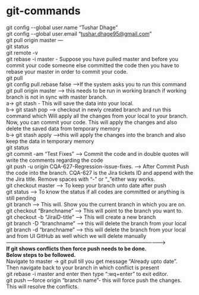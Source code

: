 # git-commands
 git config --global user.name “Tushar Dhage”</br>
 git config --global user.email “tushar.dhage95@gmail.com”</br>
 git pull origin master —</br>
 git status</br>
 git remote -v</br>
 git rebase -i master - Suppose you have pulled master and before you commit your code someone else committed the code then you have to rebase your master in order to commit your code.</br>
 git pull</br>
 git config pull.rebase false —>If the system asks you to run this command</br>
 git pull origin master —> this needs to be run in working branch if working branch is not in sync with master branch.</br>
 a-> git stash - This will save the data into your local.</br>
 b-> git stash pop —> checkout in newly created branch and run this command which Will apply all the changes from your local to your branch. Now, you can commit your code. This will apply the changes and also delete the saved data from temporary memory</br>
 b-> git stash apply —>this will apply the changes into the branch and also keep the data in temporary memory</br>
 git status</br>
 git commit -am “Test Fixes” —> Commit the code and in double quotes will write the comments regarding the code</br>
 git push -u origin CQA-627-Regression-issue-fixes. —> After Commit Push the code into the branch. CQA-627 is the Jira tickets ID and append with the the Jira title. Remove spaces with “-” or “_”either way works.</br>
 git checkout master —> To keep your branch unto date after push</br>
 git status —> To know the status if all codes are committed or anything is still pending</br>
 git branch —> This will. Show you the current branch in which you are on.</br>
 git checkout “Branchname” —> This will point to the branch you want to.</br>
 git checkout -b “JiraiD-title” —> This will create a new branch</br>
 git branch -D “branchname” —> this will delete the branch from your local</br>
 git branch -d “branchname” —> this will delete the branch from your local and from UI GitHub as well which we will delete manually</br>
———————————————————————————————></br>
**If git shows conflicts then force push needs to be done.**</br>
**Below steps to be followed.**</br>
Navigate to master -> git pull till you get message “Already upto date”.</br>
Then navigate back to your branch in which conflict is present</br>
git rebase -i master and enter then type “:wq+enter” to exit editor.</br>
git push —force origin “branch name”- this will force push the changes.</br>
This will resolve the conflicts.</br>
